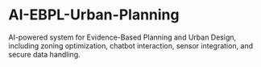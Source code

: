 # AI-EBPL-Urban-Planning
 AI-powered system for Evidence-Based Planning and Urban Design, including zoning optimization, chatbot interaction, sensor integration, and secure data handling.

